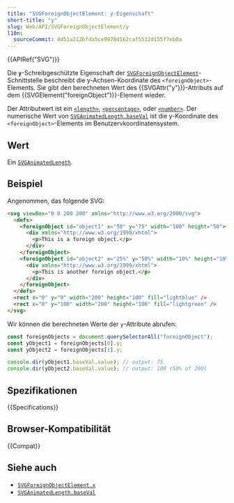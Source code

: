 ```yaml
---
title: "SVGForeignObjectElement: y-Eigenschaft"
short-title: "y"
slug: Web/API/SVGForeignObjectElement/y
l10n:
  sourceCommit: 4d51a212bfda5ce9978d162caf5532d155f7eb0a
---
```


{{APIRef("SVG")}}

Die **`y`**-Schreibgeschützte Eigenschaft der [`SVGForeignObjectElement`](/de/docs/Web/API/SVGForeignObjectElement)-Schnittstelle beschreibt die y-Achsen-Koordinate des `<foreignObject>`-Elements. Sie gibt den berechneten Wert des {{SVGAttr("y")}}-Attributs auf dem {{SVGElement("foreignObject")}}-Element wieder.

Der Attributwert ist ein [`<length>`](/de/docs/Web/SVG/Content_type#length), [`<percentage>`](/de/docs/Web/SVG/Content_type#percentage), oder [`<number>`](/de/docs/Web/SVG/Content_type#number). Der numerische Wert von [`SVGAnimatedLength.baseVal`](/de/docs/Web/API/SVGAnimatedLength/baseVal) ist die y-Koordinate des `<foreignObject>`-Elements im Benutzervkoordinatensystem.

## Wert

Ein [`SVGAnimatedLength`](/de/docs/Web/API/SVGAnimatedLength).

## Beispiel

Angenommen, das folgende SVG:

```html
<svg viewBox="0 0 200 200" xmlns="http://www.w3.org/2000/svg">
  <defs>
    <foreignObject id="object1" x="50" y="75" width="100" height="50">
      <div xmlns="http://www.w3.org/1999/xhtml">
        <p>This is a foreign object.</p>
      </div>
    </foreignObject>
    <foreignObject id="object2" x="25%" y="50%" width="10%" height="10%">
      <div xmlns="http://www.w3.org/1999/xhtml">
        <p>This is another foreign object.</p>
      </div>
    </foreignObject>
  </defs>
  <rect x="0" y="0" width="200" height="100" fill="lightblue" />
  <rect x="0" y="100" width="200" height="100" fill="lightgreen" />
</svg>
```

Wir können die berechneten Werte der `y`-Attribute abrufen:

```js
const foreignObjects = document.querySelectorAll("foreignObject");
const yObject1 = foreignObjects[0].y;
const yObject2 = foreignObjects[1].y;

console.dir(yObject1.baseVal.value); // output: 75
console.dir(yObject2.baseVal.value); // output: 100 (50% of 200)
```

## Spezifikationen

{{Specifications}}

## Browser-Kompatibilität

{{Compat}}

## Siehe auch

- [`SVGForeignObjectElement.x`](/de/docs/Web/API/SVGForeignObjectElement/x)
- [`SVGAnimatedLength.baseVal`](/de/docs/Web/API/SVGAnimatedLength/baseVal)
